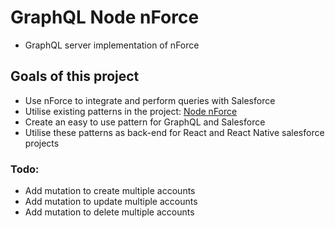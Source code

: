 # GraphQL Node nForce
- GraphQL server implementation of nForce

## Goals of this project
- Use nForce to integrate and perform queries with Salesforce
- Utilise existing patterns in the project: [Node nForce](https://github.com/Gurenax/node-nforce)
- Create an easy to use pattern for GraphQL and Salesforce
- Utilise these patterns as back-end for React and React Native salesforce projects


### Todo:
- Add mutation to create multiple accounts
- Add mutation to update multiple accounts
- Add mutation to delete multiple accounts